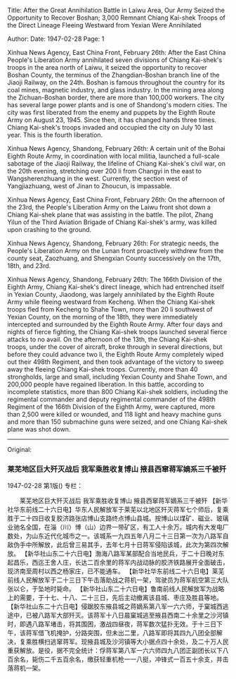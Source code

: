 Title: After the Great Annihilation Battle in Laiwu Area, Our Army Seized the Opportunity to Recover Boshan; 3,000 Remnant Chiang Kai-shek Troops of the Direct Lineage Fleeing Westward from Yexian Were Annihilated

Author:
Date: 1947-02-28
Page: 1

Xinhua News Agency, East China Front, February 26th: After the East China People's Liberation Army annihilated seven divisions of Chiang Kai-shek's troops in the area north of Laiwu, it seized the opportunity to recover Boshan County, the terminus of the Zhangdian-Boshan branch line of the Jiaoji Railway, on the 24th. Boshan is famous throughout the country for its coal mines, magnetic industry, and glass industry. In the mining area along the Zichuan-Boshan border, there are more than 100,000 workers. The city has several large power plants and is one of Shandong's modern cities. The city was first liberated from the enemy and puppets by the Eighth Route Army on August 23, 1945. Since then, it has changed hands three times. Chiang Kai-shek's troops invaded and occupied the city on July 10 last year. This is the fourth liberation.

Xinhua News Agency, Shandong, February 26th: A certain unit of the Bohai Eighth Route Army, in coordination with local militia, launched a full-scale sabotage of the Jiaoji Railway, the lifeline of Chiang Kai-shek's civil war, on the 20th evening, stretching over 200 li from Changyi in the east to Wangsherenzhuang in the west. Currently, the section west of Yangjiazhuang, west of Jinan to Zhoucun, is impassable.

Xinhua News Agency, East China Front, February 26th: On the afternoon of the 23rd, the People's Liberation Army on the Laiwu front shot down a Chiang Kai-shek plane that was assisting in the battle. The pilot, Zhang Yilun of the Third Aviation Brigade of Chiang Kai-shek's army, was killed upon crashing to the ground.

Xinhua News Agency, Shandong, February 26th: For strategic needs, the People's Liberation Army on the Lunan front proactively withdrew from the county seat, Zaozhuang, and Shengxian County successively on the 17th, 18th, and 23rd.

Xinhua News Agency, Shandong, February 26th: The 166th Division of the Eighth Army, Chiang Kai-shek's direct lineage, which had entrenched itself in Yexian County, Jiaodong, was largely annihilated by the Eighth Route Army while fleeing westward from Kecheng. When the Chiang Kai-shek troops fled from Kecheng to Shahe Town, more than 20 li southwest of Yexian County, on the morning of the 18th, they were immediately intercepted and surrounded by the Eighth Route Army. After four days and nights of fierce fighting, the Chiang Kai-shek troops launched several fierce attacks to no avail. On the afternoon of the 13th, the Chiang Kai-shek troops, under the cover of aircraft, broke through in several directions, but before they could advance two li, the Eighth Route Army completely wiped out their 498th Regiment, and then took advantage of the victory to sweep away the fleeing Chiang Kai-shek troops. Currently, more than 40 strongholds, large and small, including Yexian County and Shahe Town, and 200,000 people have regained liberation. In this battle, according to incomplete statistics, more than 800 Chiang Kai-shek soldiers, including the regimental commander and deputy regimental commander of the 498th Regiment of the 166th Division of the Eighth Army, were captured, more than 2,500 were killed or wounded, and 118 light and heavy machine guns and more than 150 submachine guns were seized, and one Chiang Kai-shek plane was shot down.



<hr /> 

Original: 


### 莱芜地区巨大歼灭战后  我军乘胜收复博山  掖县西窜蒋军嫡系三千被歼

1947-02-28
第1版()
专栏：

　　莱芜地区巨大歼灭战后
    我军乘胜收复博山
    掖县西窜蒋军嫡系三千被歼
    【新华社华东前线二十六日电】华东人民解放军于莱芜以北地区歼灭蒋军七个师后，复乘胜于二十四日收复胶济路张店博山支路终点博山县城。按博山以煤矿、磁业、玻璃业驰名全国，在淄（川）博（山）边界一带矿区，有工人十余万。城内有大发电厂数处，为山东近代化城市之一。该城系一九四五年八月二十三日第一次为八路军自敌伪手中所解放，此后曾三易其手，去年七月十日蒋军侵陷该城，此次为第四次解放。
    【新华社山东二十六日电】渤海八路军某部配合当地民兵，于二十日晚对东起昌乐，西迄王舍人庄，长达二百余里的蒋军内战动脉的胶济铁路展开全面破击，现济南至周村以西之杨家庄，已不能通车。
    【新华社华东前线二十六日电】莱芜前线人民解放军于二十三日下午击落助战之蒋机一架，驾驶员为蒋军航空第三大队张以仑，于坠地时毙命。
    【新华社山东二十六日电】鲁南前线人民解放军为战略上的需要，于十七、十八、二十三日，先后主动撤离该县城、枣庄及胜县等地。
    【新华社山东二十六日电】侵踞胶东掖县城之蒋嫡系第八军一六六师，于窠城西逃途中，已被八路军大部歼灭。该蒋军十八日晨窠城逃至掖县西南二十余里之沙河镇时，即遇八路军堵击，将其围困，激战四昼夜，蒋军数次猛扑无效。于十三日下午，该蒋军借飞机掩护，分路突围，但未出二里，八路军即将其四九八团全部解决，复乘胜横扫逃窜蒋军。现掖县城及沙河镇等大小据点四十余处，及二十万人民重获解放。是役，据不完全统计：俘蒋军第八军一六六师四九八团正副团长以下八百余名，毙伤二千五百余名，缴获轻重机枪一一八挺，冲锋式一百五十余支，并击落蒋机一架。
